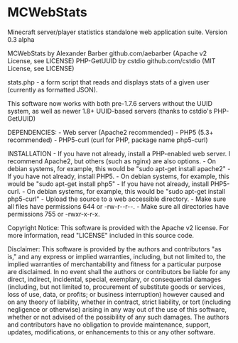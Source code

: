 MCWebStats
==========

Minecraft server/player statistics standalone web application suite.
Version 0.3 alpha

MCWebStats by Alexander Barber github.com/aebarber (Apache v2 License, see LICENSE)
PHP-GetUUID by cstdio github.com/cstdio (MIT License, see LICENSE)

stats.php - a form script that reads and displays stats of a given user (currently as formatted JSON).

This software now works with both pre-1.7.6 servers without the UUID system,
as well as newer 1.8+ UUID-based servers (thanks to cstdio's PHP-GetUUID)

DEPENDENCIES:
	- Web server (Apache2 recommended)
	- PHP5 (5.3+ recommended)
	- PHP5-curl (curl for PHP, package name php5-curl)

INSTALLATION
	- If you have not already, install a PHP-enabled web server. I recommend Apache2, but
others (such as nginx) are also options.
	- On debian systems, for example, this would be "sudo apt-get install apache2"
	- If you have not already, install PHP5.
	- On debian systems, for example, this would be "sudo apt-get install php5"
	- If you have not already, install PHP5-curl.
	- On debian systems, for example, this would be "sudo apt-get install php5-curl"
	- Upload the source to a web accessible directory.
	- Make sure all files have permissions 644 or -rw-r--r--.
	- Make sure all directories have permissions 755 or -rwxr-x-r-x.

Copyright Notice:
This software is provided with the Apache v2 license. For more information,
read "LICENSE" included in this source code.

Disclaimer:
This software is provided by the authors and contributors "as is,"
and any express or implied warranties, including, but not limited to,
the implied warranties of merchantability and fitness for a particular
purpose are disclaimed. In no event shall the authors or contributors
be liable for any direct, indirect, incidental, special, exemplary, or
consequential damages (including, but not limited to, procurement of
substitute goods or services, loss of use, data, or profits; or business
interruption) however caused and on any theory of liability, whether in
contract, strict liability, or tort (including negligence or otherwise)
arising in any way out of the use of this software, whether or not
advised of the possibility of any such damages. The authors and
contributors have no obligation to provide maintenance, support,
updates, modifications, or enhancements to this or any other software.
